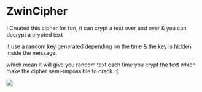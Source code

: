 # ZwinCipher
I Created this cipher for fun, it can crypt a text over and over & you can decrypt a crypted text 

it use a random key generated depending on the time & the key is hidden inside the message.

which mean it will give you random text each time you crypt the text which make the cipher semi-impossible to crack. :)

![](https://i.imgur.com/PhXGfK3.png)